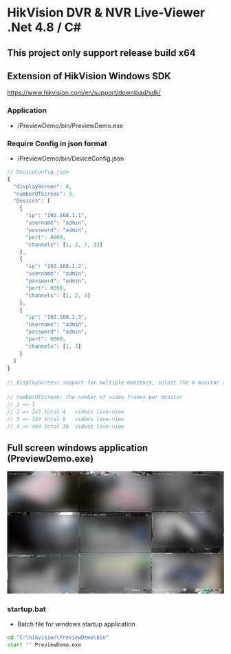 # HikVision DVR & NVR Live-Viewer .Net 4.8 / C#

## This project only support release build x64

## Extension of HikVision Windows SDK
https://www.hikvision.com/en/support/download/sdk/


### Application
- /PreviewDemo/bin/PreviewDemo.exe

### Require Config in json format
- /PreviewDemo/bin/DeviceConfig.json 

```javascript
// DeviceConfig.json 
{
  "displayScreen": 0,
  "numberOfScreen": 3,
  "Devices": [
    {
      "ip": "192.168.1.1",
      "username": "admin",
      "password": "admin",
      "port": 8000,
      "channels": [1, 2, 7, 33]
    },
    {
      "ip": "192.168.1.2",
      "username": "admin",
      "password": "admin",
      "port": 8050,
      "channels": [1, 2, 4]
    },
    {
      "ip": "192.168.1.3",
      "username": "admin",
      "password": "admin",
      "port": 8000,
      "channels": [1, 3]
    }
  ]
}

// displayScreen: support for multiple monitors, select the N monitor to display

// numberOfScreen: the number of video frames per monitor
// 1 => 1
// 2 => 2x2 total 4   videos live-view
// 3 => 3x3 total 9   videos live-view
// 4 => 4x4 total 16  videos live-view
```

## Full screen windows application (PreviewDemo.exe)
![screenshot](./screenshot.png)


### startup.bat
- Batch file for windows startup application

```bat
cd "C:\hikvision\PreviewDemo\bin"
start "" PreviewDemo.exe
```